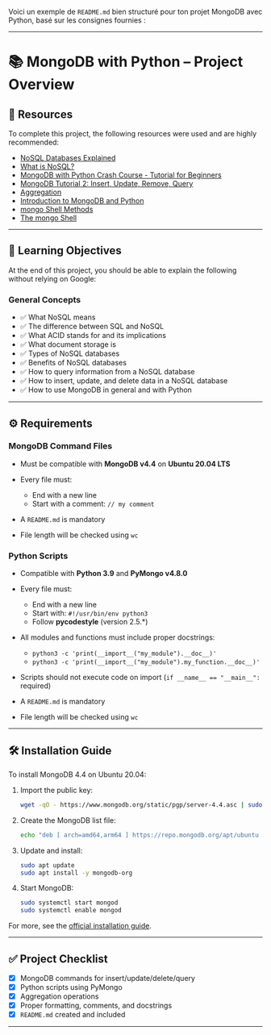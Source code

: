 Voici un exemple de `README.md` bien structuré pour ton projet MongoDB avec Python, basé sur les consignes fournies :

---

# 📚 MongoDB with Python – Project Overview

## 📖 Resources

To complete this project, the following resources were used and are highly recommended:

* [NoSQL Databases Explained](https://www.freecodecamp.org/news/nosql-databases-explained/)
* [What is NoSQL?](https://www.mongodb.com/nosql-explained)
* [MongoDB with Python Crash Course - Tutorial for Beginners](https://www.youtube.com/watch?v=E-1xI85Zog8)
* [MongoDB Tutorial 2: Insert, Update, Remove, Query](https://www.youtube.com/watch?v=CB9G5DvvWHE)
* [Aggregation](https://www.mongodb.com/docs/manual/aggregation/)
* [Introduction to MongoDB and Python](https://realpython.com/introduction-to-mongodb-and-python/)
* [mongo Shell Methods](https://www.mongodb.com/docs/manual/reference/method/)
* [The mongo Shell](https://www.mongodb.com/docs/mongodb-shell/)

---

## 🎯 Learning Objectives

At the end of this project, you should be able to explain the following without relying on Google:

### General Concepts

* ✅ What NoSQL means
* ✅ The difference between SQL and NoSQL
* ✅ What ACID stands for and its implications
* ✅ What document storage is
* ✅ Types of NoSQL databases
* ✅ Benefits of NoSQL databases
* ✅ How to query information from a NoSQL database
* ✅ How to insert, update, and delete data in a NoSQL database
* ✅ How to use MongoDB in general and with Python

---

## ⚙️ Requirements

### MongoDB Command Files

* Must be compatible with **MongoDB v4.4** on **Ubuntu 20.04 LTS**
* Every file must:

  * End with a new line
  * Start with a comment: `// my comment`
* A `README.md` is mandatory
* File length will be checked using `wc`

### Python Scripts

* Compatible with **Python 3.9** and **PyMongo v4.8.0**
* Every file must:

  * End with a new line
  * Start with: `#!/usr/bin/env python3`
  * Follow **pycodestyle** (version 2.5.\*)
* All modules and functions must include proper docstrings:

  * `python3 -c 'print(__import__("my_module").__doc__)'`
  * `python3 -c 'print(__import__("my_module").my_function.__doc__)'`
* Scripts should not execute code on import (`if __name__ == "__main__":` required)
* A `README.md` is mandatory
* File length will be checked using `wc`

---

## 🛠 Installation Guide

To install MongoDB 4.4 on Ubuntu 20.04:

1. Import the public key:

   ```bash
   wget -qO - https://www.mongodb.org/static/pgp/server-4.4.asc | sudo apt-key add -
   ```
2. Create the MongoDB list file:

   ```bash
   echo "deb [ arch=amd64,arm64 ] https://repo.mongodb.org/apt/ubuntu focal/mongodb-org/4.4 multiverse" | sudo tee /etc/apt/sources.list.d/mongodb-org-4.4.list
   ```
3. Update and install:

   ```bash
   sudo apt update
   sudo apt install -y mongodb-org
   ```
4. Start MongoDB:

   ```bash
   sudo systemctl start mongod
   sudo systemctl enable mongod
   ```

For more, see the [official installation guide](https://www.mongodb.com/docs/manual/installation/).

---

## ✅ Project Checklist

* [x] MongoDB commands for insert/update/delete/query
* [x] Python scripts using PyMongo
* [x] Aggregation operations
* [x] Proper formatting, comments, and docstrings
* [x] `README.md` created and included

---
